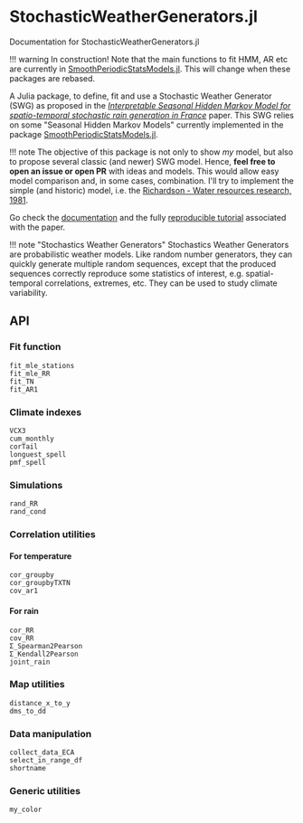 # StochasticWeatherGenerators.jl

Documentation for StochasticWeatherGenerators.jl

!!! warning
    In construction! Note that the main functions to fit HMM, AR etc are currently in [SmoothPeriodicStatsModels.jl](https://github.com/dmetivie/SmoothPeriodicStatsModels.jl). This will change when these packages are rebased.

A Julia package, to define, fit and use a Stochastic Weather Generator (SWG) as proposed in the [*Interpretable Seasonal Hidden Markov Model for spatio-temporal stochastic rain generation in France*](https://hal.inrae.fr/hal-04621349) paper. 
This SWG relies on some "Seasonal Hidden Markov Models" currently implemented in the package [SmoothPeriodicStatsModels.jl](https://github.com/dmetivie/SmoothPeriodicStatsModels.jl).

!!! note
    The objective of this package is not only to show *my* model, but also to propose several classic (and newer) SWG model. Hence, **feel free to open an issue or open PR** with ideas and models.
    This would allow easy model comparison and, in some cases, combination.
    I'll try to implement the simple (and historic) model, i.e. the [Richardson - Water resources research, 1981](https://agupubs.onlinelibrary.wiley.com/doi/abs/10.1029/wr017i001p00182).

Go check the [documentation](https://dmetivie.github.io/StochasticWeatherGenerators.jl/dev/) and the fully [reproducible tutorial](https://dmetivie.github.io/StochasticWeatherGenerators.jl/dev/examples/tuto_paper/) associated with the paper.

!!! note "Stochastics Weather Generators"
    Stochastics Weather Generators are probabilistic weather models. Like random number generators, they can quickly generate multiple random sequences, except that the produced sequences correctly reproduce some statistics of interest, e.g. spatial-temporal correlations, extremes, etc.
    They can be used to study climate variability.


## API

### Fit function

```@docs
fit_mle_stations
fit_mle_RR
fit_TN
fit_AR1
```

### Climate indexes

```@docs
VCX3
cum_monthly
corTail
longuest_spell
pmf_spell

```

### Simulations

```@docs
rand_RR
rand_cond
```

### Correlation utilities

#### For temperature

```@docs
cor_groupby
cor_groupbyTXTN
cov_ar1
```

#### For rain

```@docs
cor_RR
cov_RR
Σ_Spearman2Pearson
Σ_Kendall2Pearson
joint_rain
```

### Map utilities

```@docs
distance_x_to_y
dms_to_dd
```

### Data manipulation

```@docs
collect_data_ECA
select_in_range_df
shortname
```

### Generic utilities

```@docs
my_color
```
